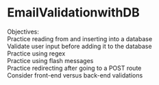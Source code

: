 # EmailValidationwithDB
Objectives:<br> 
Practice reading from and inserting into a database <br>
Validate user input before adding it to the database <br>
Practice using regex <br>
Practice using flash messages <br>
Practice redirecting after going to a POST route <br>
Consider front-end versus back-end validations


